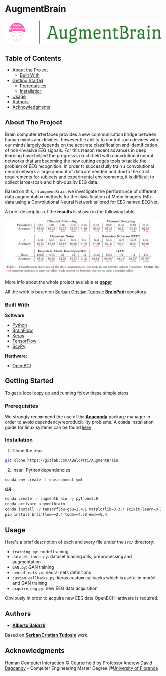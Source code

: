 # AugmentBrain

![](figures/logo_large.png "Logo")


## Table of Contents

* [About the Project](#about-the-project)
  * [Built With](#built-with)
* [Getting Started](#getting-started)
  * [Prerequisites](#prerequisites)
  * [Installation](#installation)
* [Usage](#usage)
* [Authors](#authors)
* [Acknowledgments](#acknowledgments)


## About The Project
Brain computer interfaces provides a new communication bridge between human minds and devices, however the ability to control such devices with our minds largely depends on the accurate classification and identification of non-invasive EEG signals. For this reason recent advances in deep learning have helped the progress in such field with convolutional neural networks that are becoming the new cutting edges tools to tackle the problem of EEG recognition. In order to successfully train a convolutional neural network a large amount of data are needed and due to the strict requirements for subjects and experimental environments, it is difficult to collect large-scale and high-quality EEG data.

Based on this, in ```AugmentBrain``` we investigate the performance of different data augmentation methods for the classification of Motor Imagery (MI) data using a Convolutional Neural Network tailored for EEG named EEGNet.

A brief description of the **results** is shown in the following table

![](figures/augmentation_results.png "Results")

More info about the whole project available at [**paper**](https://gitlab.com/ABaldrati/AugmentBrain/-/blob/master/docs/AugmentBrain.pdf)

All the work is based on [Serban Cristian Tudosie](https://github.com/CrisSherban) [**BrainPad**](https://github.com/CrisSherban/BrainPad) repository.


### Built With
**Software**:
* [Python](https://www.python.org/)
* [BrainFlow](https://brainflow.org/)
* [Keras](https://keras.io/)
* [TensorFlow](https://www.tensorflow.org/)
* [ScyPy](https://www.scipy.org/)

**Hardware**:
* [OpenBCI](https://shop.openbci.com/collections/frontpage)




## Getting Started

To get a local copy up and running follow these simple steps.

### Prerequisites

We strongly recommend the use of the [**Anaconda**](https://www.anaconda.com/) package manager in order to avoid dependency/reproducibility problems.
A conda installation guide for linux systems can be found [here](https://docs.conda.io/projects/conda/en/latest/user-guide/install/linux.html)

### Installation
 
1. Clone the repo
```sh
git clone https://gitlab.com/ABaldrati/AugmentBrain
```
2. Install Python dependencies
```sh
conda env create -f environment.yml
```

***OR***

```sh
conda create -n augmentbrain -y python=3.8
conda activate augmentbrain
conda install -y tensorflow-gpu=2.4.1 matplotlib=3.3.4 scikit-learn=0.24.1
pip install brainflow==2.4 tqdm==4.60 emd==0.4
```

## Usage
Here's a brief description of each and every file under the ```src/``` directory:

* ```training.py```: model training
* ```dataset_tools.py```: dataset loading utils, preprocessing and augmentation
* ```GAN.py```: GAN training
* ```neural_nets.py```: neural nets definitions
* ```custom_callbacks.py```: keras custom callbacks which is useful in model and GAN training
* ```acquire_eeg.py```: new EEG data acquisition

Obviously in order to acquire new EEG data OpenBCI Hardware is required.


## Authors

* [**Alberto Baldrati**](https://github.com/ABaldrati)

Based on [**Serban Cristian Tudosie**](https://github.com/CrisSherban) work.


## Acknowledgments
Human Computer Interaction © Course held by Professor [Andrew David Bagdanov](https://scholar.google.com/citations?user=_Fk4YUcAAAAJ) - Computer Engineering Master Degree @[University of Florence](https://www.unifi.it/changelang-eng.html)
